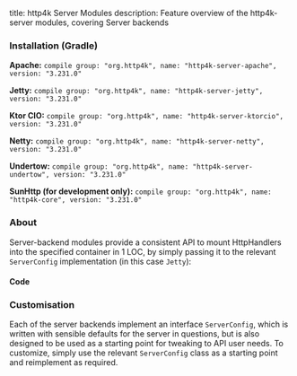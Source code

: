 title: http4k Server Modules
description: Feature overview of the http4k-server modules, covering Server backends

### Installation (Gradle)
**Apache:** ```compile group: "org.http4k", name: "http4k-server-apache", version: "3.231.0"```

**Jetty:** ```compile group: "org.http4k", name: "http4k-server-jetty", version: "3.231.0"```

**Ktor CIO:** ```compile group: "org.http4k", name: "http4k-server-ktorcio", version: "3.231.0"```

**Netty:** ```compile group: "org.http4k", name: "http4k-server-netty", version: "3.231.0"```

**Undertow:** ```compile group: "org.http4k", name: "http4k-server-undertow", version: "3.231.0"```

**SunHttp (for development only):** ```compile group: "org.http4k", name: "http4k-core", version: "3.231.0"```

### About
Server-backend modules provide a consistent API to mount HttpHandlers into the specified container in 1 LOC, by 
simply passing it to the relevant `ServerConfig` implementation (in this case `Jetty`):

#### Code [<img class="octocat"/>](https://github.com/http4k/http4k/blob/master/src/docs/guide/modules/servers/example_http.kt)
<script src="https://gist-it.appspot.com/https://github.com/http4k/http4k/blob/master/src/docs/guide/modules/servers/example_http.kt"></script>

### Customisation
Each of the server backends implement an interface `ServerConfig`, which is written with sensible defaults for the server in questions, 
but is also designed to be used as a starting point for tweaking to API user needs. To customize, simply use the relevant `ServerConfig` 
class as a starting point and reimplement as required.
